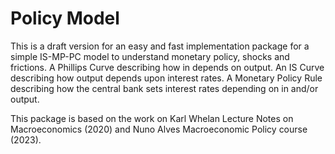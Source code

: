 # Policy Model

This is a draft version for an easy and fast implementation package for a simple IS-MP-PC model to understand monetary policy, shocks and frictions.
A Phillips Curve describing how in depends on output.
An IS Curve describing how output depends upon interest rates.
A Monetary Policy Rule describing how the central bank sets interest rates depending on in and/or output.

This package is based on the work on Karl Whelan Lecture Notes on Macroeconomics (2020) and Nuno Alves Macroeconomic Policy course (2023).
